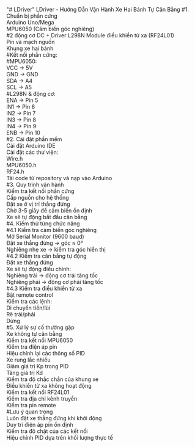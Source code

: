 "# LDriver" 
LDriver - Hướng Dẫn Vận Hành Xe Hai Bánh Tự Cân Bằng
#1. Chuẩn bị phần cứng  
Arduino Uno/Mega  
MPU6050 (Cảm biến góc nghiêng)  
#2 động cơ DC + Driver L298N
Module điều khiển từ xa (RF24L01)  
Pin và mạch nguồn  
Khung xe hai bánh  
#Kết nối phần cứng:  
#MPU6050:  
VCC -> 5V  
GND -> GND  
SDA -> A4  
SCL -> A5  
#L298N & động cơ:  
ENA -> Pin 5  
IN1 -> Pin 6  
IN2 -> Pin 7  
IN3 -> Pin 8  
IN4 -> Pin 9  
ENB -> Pin 10  
#2. Cài đặt phần mềm  
Cài đặt Arduino IDE  
Cài đặt các thư viện:  
Wire.h  
MPU6050.h  
RF24.h  
Tải code từ repository và nạp vào Arduino  
#3. Quy trình vận hành  
Kiểm tra kết nối phần cứng  
Cấp nguồn cho hệ thống  
Đặt xe ở vị trí thẳng đứng  
Chờ 3-5 giây để cảm biến ổn định  
Xe sẽ tự động bắt đầu cân bằng  
#4. Kiểm thử từng chức năng  
#4.1 Kiểm tra cảm biến góc nghiêng  
Mở Serial Monitor (9600 baud)  
Đặt xe thẳng đứng -> góc ≈ 0°  
Nghiêng nhẹ xe -> kiểm tra góc hiển thị  
#4.2 Kiểm tra cân bằng tự động  
Đặt xe thẳng đứng   
Xe sẽ tự động điều chỉnh:  
Nghiêng trái -> động cơ trái tăng tốc  
Nghiêng phải -> động cơ phải tăng tốc  
#4.3 Kiểm tra điều khiển từ xa  
Bật remote control  
Kiểm tra các lệnh:  
Di chuyển tiến/lùi  
Rẽ trái/phải  
Dừng  
#5. Xử lý sự cố thường gặp  
Xe không tự cân bằng  
Kiểm tra kết nối MPU6050  
Kiểm tra điện áp pin  
Hiệu chỉnh lại các thông số PID  
Xe rung lắc nhiều  
Giảm giá trị Kp trong PID  
Tăng giá trị Kd  
Kiểm tra độ chắc chắn của khung xe  
Điều khiển từ xa không hoạt động  
Kiểm tra kết nối RF24L01  
Kiểm tra địa chỉ kênh truyền  
Kiểm tra pin remote  
#Lưu ý quan trọng  
Luôn đặt xe thẳng đứng khi khởi động  
Duy trì điện áp pin ổn định  
Kiểm tra độ chặt của các kết nối  
Hiệu chỉnh PID dựa trên khối lượng thực tế  
